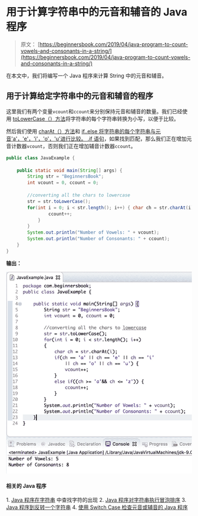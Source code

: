 # 用于计算字符串中的元音和辅音的 Java 程序

> 原文： [https://beginnersbook.com/2019/04/java-program-to-count-vowels-and-consonants-in-a-string/](https://beginnersbook.com/2019/04/java-program-to-count-vowels-and-consonants-in-a-string/)

在本文中，我们将编写一个 Java 程序来计算 String 中的元音和辅音。

## 用于计算给定字符串中的元音和辅音的程序

这里我们有两个变量`vcount`和`ccount`来分别保持元音和辅音的数量。我们已经使用 [toLowerCase（）方法](https://beginnersbook.com/2013/12/java-string-tolowercase-method-example/)将字符串的每个字符串转换为小写，以便于比较。

然后我们使用 [charAt（）方法](https://beginnersbook.com/2013/12/java-string-charat-method-example/)和 [if..else 将字符串的每个字符串与元音'a'，'e'，'i'，'o'，'u'进行比较。 .if 语句](https://beginnersbook.com/2017/08/if-else-statement-in-java/)，如果找到匹配，那么我们正在增加元音计数器`vcount`，否则我们正在增加辅音计数器`ccount`。

```java
public class JavaExample {

    public static void main(String[] args) {
        String str = "BeginnersBook";
        int vcount = 0, ccount = 0;

        //converting all the chars to lowercase
        str = str.toLowerCase();
        for(int i = 0; i < str.length(); i++) { char ch = str.charAt(i); if(ch == 'a' || ch == 'e' || ch == 'i' || ch == 'o' || ch == 'u') { vcount++; } else if((ch >= 'a'&& ch <= 'z')) {
                ccount++;
            }
        }
        System.out.println("Number of Vowels: " + vcount);
        System.out.println("Number of Consonants: " + ccount);
    }
}
```

**输出：**

![Java program to count vowels and consonants in a String](img/9598c636b30c1cfb43b5dc18cfb1fb3d.jpg)

#### 相关的 Java 程序

1\. [Java 程序在字符串](https://beginnersbook.com/2019/04/java-program-to-find-the-occurrence-of-a-character-in-a-string/)
中查找字符的出现 2\. [Java 程序对字符串执行冒泡排序](https://beginnersbook.com/2019/04/java-program-to-perform-bubble-sort-on-strings/)
3\. [Java 程序到反转一个字符串](https://beginnersbook.com/2017/09/java-program-to-reverse-a-string-using-recursion/)
4\. [使用 Switch Case 检查元音或辅音的 Java 程序](https://beginnersbook.com/2017/09/java-program-to-check-vowel-and-consonant-using-switch-case/)